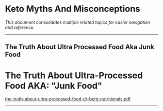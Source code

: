 # Keto Myths And Misconceptions

*This document consolidates multiple related topics for easier navigation and reference.*

---

## The Truth About Ultra Processed Food Aka Junk Food

# The Truth About Ultra-Processed Food AKA: "Junk Food"

[the-truth-about-ultra-processed-food-dr-berg-nutritionals.pdf](file:///C:/Users/oneki/Downloads/the-truth-about-ultra-processed-food-dr-berg-nutritionals.pdf)

---
